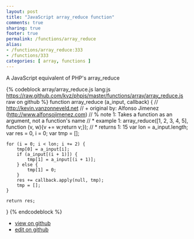 ```yaml
---
layout: post
title: "JavaScript array_reduce function"
comments: true
sharing: true
footer: true
permalink: /functions/array_reduce
alias:
- /functions/array_reduce:333
- /functions/333
categories: [ array, functions ]
---
```

A JavaScript equivalent of PHP's array_reduce
<!-- more -->
{% codeblock array/array_reduce.js lang:js https://raw.github.com/kvz/phpjs/master/functions/array/array_reduce.js raw on github %}
function array_reduce (a_input, callback) {
    // http://kevin.vanzonneveld.net
    // +   original by: Alfonso Jimenez (http://www.alfonsojimenez.com)
    // %        note 1: Takes a function as an argument, not a function's name
    // *     example 1: array_reduce([1, 2, 3, 4, 5], function (v, w){v += w;return v;});
    // *     returns 1: 15
    var lon = a_input.length;
    var res = 0,
        i = 0;
    var tmp = [];


    for (i = 0; i < lon; i += 2) {
        tmp[0] = a_input[i];
        if (a_input[(i + 1)]) {
            tmp[1] = a_input[(i + 1)];
        } else {
            tmp[1] = 0;
        }
        res += callback.apply(null, tmp);
        tmp = [];
    }

    return res;
}
{% endcodeblock %}
<ul>
 <li><a href="https://github.com/kvz/phpjs/blob/master/functions/array/array_reduce.js">view on github</a></li>
 <li><a href="https://github.com/kvz/phpjs/edit/master/functions/array/array_reduce.js">edit on github</a></li>
</ul>
